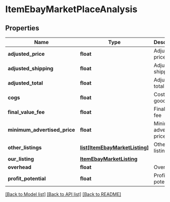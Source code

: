 # ItemEbayMarketPlaceAnalysis

## Properties
Name | Type | Description | Notes
------------ | ------------- | ------------- | -------------
**adjusted_price** | **float** | Adjusted price | [optional] 
**adjusted_shipping** | **float** | Adjusted shipping | [optional] 
**adjusted_total** | **float** | Adjusted total | [optional] 
**cogs** | **float** | Cost of goods sold | [optional] 
**final_value_fee** | **float** | Final value fee | [optional] 
**minimum_advertised_price** | **float** | Minimum advertised price | [optional] 
**other_listings** | [**list[ItemEbayMarketListing]**](ItemEbayMarketListing.md) | Other listings | [optional] 
**our_listing** | [**ItemEbayMarketListing**](ItemEbayMarketListing.md) |  | [optional] 
**overhead** | **float** | Overhead | [optional] 
**profit_potential** | **float** | Profit potential | [optional] 

[[Back to Model list]](../README.md#documentation-for-models) [[Back to API list]](../README.md#documentation-for-api-endpoints) [[Back to README]](../README.md)


